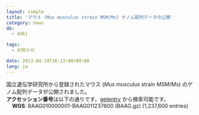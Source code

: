 ```yaml
---
layout: simple
title: 'マウス (Mus musculus strain MSM/Ms) ゲノム配列データの公開'
category: news
db:
  - ddbj

tags:
  - お知らせ

date: 2013-04-19T16:13:00+09:00
lang: ja
---
```


<p>国立遺伝学研究所から登録されたマウス (<em>Mus musculus</em> strain MSM/Ms) のゲノム配列データが公開されました。<br><strong>アクセッション番号</strong>は以下の通りです。<a href="http://getentry.ddbj.nig.ac.jp/top-j.html" target="_blank">getentry</a> から検索可能です。<br>    <strong>WGS</strong>: BAAG010000001-BAAG011237600 (BAAG.gz) (1,237,600 entries)</p>
